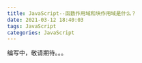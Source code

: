 ```yaml
---
title: JavaScript--函数作用域和块作用域是什么？
date: 2021-03-12 18:40:03
tags: JavaScript
categories: JavaScript
---
```

编写中，敬请期待。。。